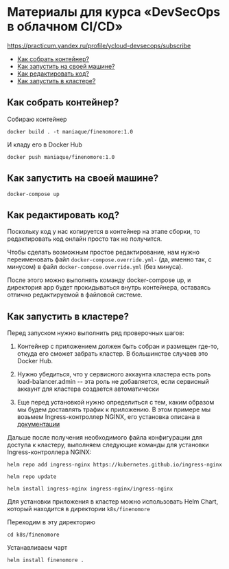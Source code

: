 # Материалы для курса «DevSecOps в облачном CI/CD»

https://practicum.yandex.ru/profile/ycloud-devsecops/subscribe

* [Как собрать контейнер?](#build)
* [Как запустить на своей машине?](#runlocal)
* [Как редактировать код?](#edit)
* [Как запустить в кластере?](#runcluster)

## Как собрать контейнер? <a id="build"/></a>

Собираю контейнер
```
docker build . -t maniaque/finenomore:1.0
```

И кладу его в Docker Hub
```
docker push maniaque/finenomore:1.0
```


## Как запустить на своей машине? <a id="runlocal"/></a>

```
docker-compose up
```

## Как редактировать код? <a id="edit"/></a>

Поскольку код у нас копируется в контейнер на этапе сборки, то редактировать код онлайн просто так не получится.

Чтобы сделать возможным простое редактирование, нам нужно переименовать файл `docker-compose.override.yml-` (да, именно так, с минусом) в файл `docker-compose.override.yml` (без минуса).

После этого можно выполнять команду docker-compose up, и директория app будет прокидываться внутрь контейнера, оставаясь отлично редактируемой в файловой системе.

## Как запустить в кластере? <a id="runcluster"/></a>

Перед запуском нужно выполнить ряд проверочных шагов:

1. Контейнер с приложением должен быть собран и размещен где-то, откуда его сможет забрать кластер. В большинстве случаев это Docker Hub.

2. Нужно убедиться, что у сервисного аккаунта кластера есть роль load-balancer.admin -- эта роль не добавляется, если сервисный аккаунт для кластера создается автоматически

3. Еще перед установкой нужно определиться с тем, каким образом мы будем доставлять трафик к приложению. В этом примере мы возьмем Ingress-контроллер NGINX, его установка описана в [документации](https://cloud.yandex.ru/docs/managed-kubernetes/tutorials/ingress-cert-manager)

Дальше после получения необходимого файла конфигурации для доступа к кластеру, выполняем следующие команды для установки Ingress-контроллера NGINX:

```
helm repo add ingress-nginx https://kubernetes.github.io/ingress-nginx

helm repo update

helm install ingress-nginx ingress-nginx/ingress-nginx
```

Для установки приложения в кластер можно использовать Helm Chart, который находится в директории `k8s/finenomore`

Переходим в эту директорию

```
cd k8s/finenomore
```

Устанавливаем чарт

```
helm install finenomore .
```
